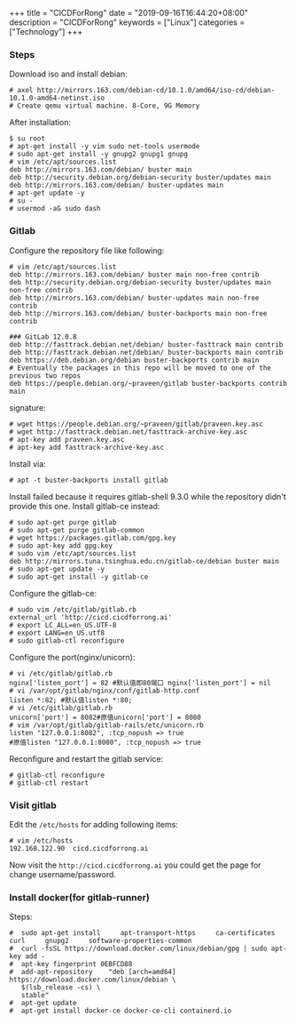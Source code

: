 +++
title = "CICDForRong"
date = "2019-09-16T16:44:20+08:00"
description = "CICDForRong"
keywords = ["Linux"]
categories = ["Technology"]
+++
### Steps
Download iso and install debian:   

```
# axel http://mirrors.163.com/debian-cd/10.1.0/amd64/iso-cd/debian-10.1.0-amd64-netinst.iso
# Create qemu virtual machine. 8-Core, 9G Memory
```
After installation:   

```
$ su root
# apt-get install -y vim sudo net-tools usermode
# sudo apt-get install -y gnupg2 gnupg1 gnupg
# vim /etc/apt/sources.list
deb http://mirrors.163.com/debian/ buster main
deb http://security.debian.org/debian-security buster/updates main
deb http://mirrors.163.com/debian/ buster-updates main
# apt-get update -y
# su -
# usermod -aG sudo dash
```
### Gitlab
Configure the repository file like following:      

```
# vim /etc/apt/sources.list
deb http://mirrors.163.com/debian/ buster main non-free contrib
deb http://security.debian.org/debian-security buster/updates main non-free contrib
deb http://mirrors.163.com/debian/ buster-updates main non-free contrib
deb http://mirrors.163.com/debian/ buster-backports main non-free contrib

### GitLab 12.0.8
deb http://fasttrack.debian.net/debian/ buster-fasttrack main contrib
deb http://fasttrack.debian.net/debian/ buster-backports main contrib 
deb https://deb.debian.org/debian buster-backports contrib main
# Eventually the packages in this repo will be moved to one of the previous two repos
deb https://people.debian.org/~praveen/gitlab buster-backports contrib main
```
signature:     

```
# wget https://people.debian.org/~praveen/gitlab/praveen.key.asc
# wget http://fasttrack.debian.net/fasttrack-archive-key.asc
# apt-key add praveen.key.asc
# apt-key add fasttrack-archive-key.asc
```
Install via:     

```
# apt -t buster-backports install gitlab
```
Install failed because it requires gitlab-shell 9.3.0 while the repository didn't provide this one.  Install gitlab-ce instead:    

```
# sudo apt-get purge gitlab
# sudo apt-get purge gitlab-common
# wget https://packages.gitlab.com/gpg.key
# sudo apt-key add gpg.key 
# sudo vim /etc/apt/sources.list
deb http://mirrors.tuna.tsinghua.edu.cn/gitlab-ce/debian buster main
# sudo apt-get update -y
# sudo apt-get install -y gitlab-ce
```
Configure the gitlab-ce:    

```
# sudo vim /etc/gitlab/gitlab.rb
external_url 'http://cicd.cicdforrong.ai'
# export LC_ALL=en_US.UTF-8
# export LANG=en_US.utf8
# sudo gitlab-ctl reconfigure
```
Configure the port(nginx/unicorn):   

```
# vi /etc/gitlab/gitlab.rb
nginx['listen_port'] = 82 #默认值即80端口 nginx['listen_port'] = nil
# vi /var/opt/gitlab/nginx/conf/gitlab-http.conf
listen *:82; #默认值listen *:80;
# vi /etc/gitlab/gitlab.rb
unicorn['port'] = 8082#原值unicorn['port'] = 8080
# vim /var/opt/gitlab/gitlab-rails/etc/unicorn.rb
listen "127.0.0.1:8082", :tcp_nopush => true
#原值listen "127.0.0.1:8080", :tcp_nopush => true
```
Reconfigure and restart the gitlab service:     

```
# gitlab-ctl reconfigure
# gitlab-ctl restart
```
### Visit gitlab
Edit the `/etc/hosts` for adding following items:    

```
# vim /etc/hosts
192.168.122.90	cicd.cicdforrong.ai
```
Now visit the `http://cicd.cicdforrong.ai` you could get the page for change username/password.    

### Install docker(for gitlab-runner)
Steps:    

```
#  sudo apt-get install     apt-transport-https     ca-certificates     curl     gnupg2     software-properties-common
#  curl -fsSL https://download.docker.com/linux/debian/gpg | sudo apt-key add -
#  apt-key fingerprint 0EBFCD88
#  add-apt-repository    "deb [arch=amd64] https://download.docker.com/linux/debian \
   $(lsb_release -cs) \
   stable"
#  apt-get update
#  apt-get install docker-ce docker-ce-cli containerd.io
```
